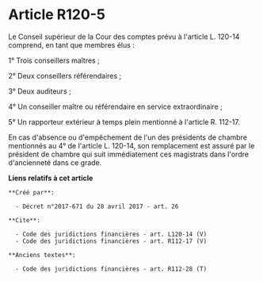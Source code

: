 # Article R120-5

Le Conseil supérieur de la Cour des comptes prévu à l'article L. 120-14 comprend, en tant que membres élus : 

1° Trois conseillers maîtres ; 

2° Deux conseillers référendaires ; 

3° Deux auditeurs ; 

4° Un conseiller maître ou référendaire en service extraordinaire ; 

5° Un rapporteur extérieur à temps plein mentionné à l'article R. 112-17. 

En cas d'absence ou d'empêchement de l'un des présidents de chambre mentionnés au 4° de l'article L. 120-14, son remplacement
est assuré par le président de chambre qui suit immédiatement ces magistrats dans l'ordre d'ancienneté dans ce grade.

**Liens relatifs à cet article**

	**Créé par**:

	  - Décret n°2017-671 du 28 avril 2017 - art. 26

	**Cite**:

	  - Code des juridictions financières - art. L120-14 (V)
	  - Code des juridictions financières - art. R112-17 (V)

	**Anciens textes**:

	  - Code des juridictions financières - art. R112-28 (T)
